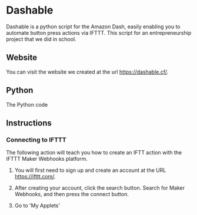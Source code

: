 # Dashable
Dashable is a python script for the Amazon Dash, easily enabling you to automate button press actions via IFTTT.
This script for an entrepreneurship project that we did in school.

## Website
You can visit the website we created at the url https://dashable.cf/.

## Python
The Python code 
## Instructions
### Connecting to IFTTT
The following action will teach you how to create an IFTT action with the IFTTT Maker Webhooks platform. 

1. You will first need to sign up and create an account at the URL https://ifttt.com/.

2. After creating your account, click the search button. Search for Maker Webhooks, and then press the connect button.

3. Go to 'My Applets'
